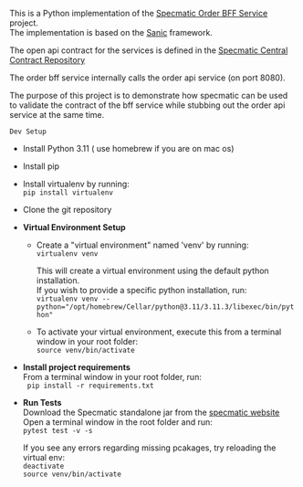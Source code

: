 This is a Python implementation of the [Specmatic Order BFF Service](https://github.com/znsio/specmatic-order-ui)
project.  
The implementation is based on the [Sanic](https://sanic.dev/en/) framework.

The open api contract for the services is defined in
the [Specmatic Central Contract Repository](https://github.com/znsio/specmatic-order-contracts/blob/main/in/specmatic/examples/store/api_order_v1.yaml)

The order bff service internally calls the order api service (on port 8080).

The purpose of this project is to demonstrate how specmatic can be used to validate the contract of the bff service
while stubbing out the order api service at the same time.

```Dev Setup```

- Install Python 3.11 ( use homebrew if you are on mac os)


- Install pip


- Install virtualenv by running:  
  ```pip install virtualenv```


- Clone the git repository


- **Virtual Environment Setup**
    - Create a "virtual environment" named 'venv' by running:  
      ```virtualenv venv ```

      This will create a virtual environment using the default python installation.  
      If you wish to provide a specific python installation, run:  
      ```virtualenv venv --python="/opt/homebrew/Cellar/python@3.11/3.11.3/libexec/bin/python"```

    - To activate your virtual environment, execute this from a terminal window in your root folder:  
      ```source venv/bin/activate```


- **Install project requirements**  
  From a terminal window in your root folder, run:  
  ``` pip install -r requirements.txt```


- **Run Tests**  
  Download the Specmatic standalone jar from the [specmatic website](https://specmatic.in/getting_started.html)  
  Open a terminal window in the root folder and run:  
  ```pytest test -v -s```

  If you see any errors regarding missing pcakages, try reloading the virtual env:  
  ```deactivate```   
  ```source venv/bin/activate```  
    
 
